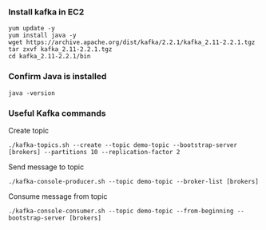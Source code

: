 ### Install kafka in EC2

```
yum update -y
yum install java -y
wget https://archive.apache.org/dist/kafka/2.2.1/kafka_2.11-2.2.1.tgz
tar zxvf kafka_2.11-2.2.1.tgz 
cd kafka_2.11-2.2.1/bin
```


### Confirm Java is installed

```
java -version
```

### Useful Kafka commands

Create topic

```
./kafka-topics.sh --create --topic demo-topic --bootstrap-server [brokers] --partitions 10 --replication-factor 2
```

Send message to topic
```
./kafka-console-producer.sh --topic demo-topic --broker-list [brokers]
```

Consume message from topic

```
./kafka-console-consumer.sh --topic demo-topic --from-beginning --bootstrap-server [brokers]
```
